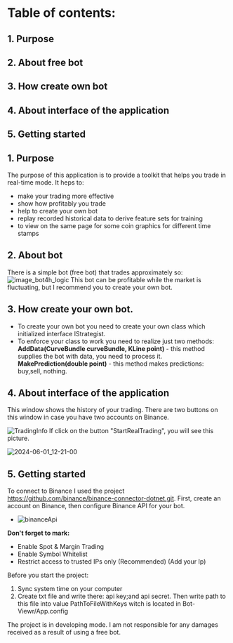 # Table of contents:
## 1. Purpose
## 2. About free bot
## 3. How create own bot
## 4. About interface of the application
## 5. Getting started

## 1. Purpose
The purpose of this application is to provide a toolkit that helps you trade in real-time mode. 
    It heps to:
   - make your trading more effective
   - show how profitably you trade
   - help to create your own bot
   - replay recorded historical data to derive feature sets for training
   - to view on the same page for some coin graphics for different time stamps

     
     
 ## 2. About bot
   There is a simple bot (free bot) that trades approximately so:  
![image_bot4h_logic](https://github.com/ilay007/Binance-View/assets/44927371/03f866a6-55ca-4ce6-9427-c5fd850ac53b)
This bot can be profitable while the market is fluctuating, but I recommend you to create your own bot.

## 3. How create your own bot.
   - To create your own bot you need to create your own class which initialized interface IStrategist.
   - To enforce your class to work you need to realize just two methods:
     **AddData(CurveBundle curveBundle, KLine point)** - this method supplies the bot with data, you need to process it.
     **MakePrediction(double point)** - this method makes predictions: buy,sell, nothing.
     
 ## 4. About interface of the application
This window shows the history of your trading. There are two buttons on this window in case you have two accounts on Binance.

 ![TradingInfo](https://github.com/ilay007/Binance-View/assets/44927371/9fd7a273-2787-46c4-839e-67ebdaf08cda)
 If click on the button "StartRealTrading", you will see this picture.
 
 ![2024-06-01_12-21-00](https://github.com/ilay007/Binance-View/assets/44927371/c7148815-2f68-4622-9963-8bbf0c8e4f23)

  

     
   
   

## 5. Getting started
To connect to Binance I used the project https://github.com/binance/binance-connector-dotnet.git.
First, create an account on Binance, then configure Binance API for your bot.
 - ![binanceApi](https://github.com/ilay007/Binance-View/assets/44927371/b46fc91a-9206-42fb-86b8-a5f07ac1a973)
   
**Don't forget to mark:**
 - Enable Spot & Margin Trading
 - Enable Symbol Whitelist
 - Restrict access to trusted IPs only (Recommended) (Add your Ip)
   
Before you start the project:
1) Sync system time on your computer
2) Create txt file and write there: api key;and api secret. Then write path to this file into value PathToFileWithKeys witch is located in Bot-Viewr/App.config
   
The project is in developing mode. I am not responsible for any damages received as a result of using a free bot.

